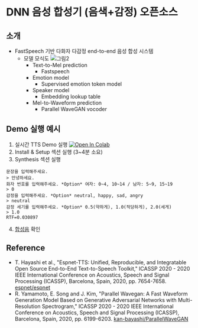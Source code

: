 # DNN 음성 합성기 (음색+감정) 오픈소스
## 소개
+ FastSpeech 기반 다화자 다감정 end-to-end 음성 합성 시스템
  + 모델 모식도
    ![그림2](https://user-images.githubusercontent.com/20178889/96400046-c809f200-120a-11eb-8f5f-13ffd76a0ecb.png)
    + Text-to-Mel prediction
      + Fastspeech 
    + Emotion model
      + Supervised emotion token model
    + Speaker model
      + Embedding lookup table
    + Mel-to-Waveform prediction
      + Parallel WaveGAN vocoder
## Demo 실행 예시
1. 실시간 TTS Demo 실행 [![Open In Colab](https://colab.research.google.com/assets/colab-badge.svg)](https://colab.research.google.com/github/googlecolab/colabtools/blob/master/notebooks/colab-github-demo.ipynb)
2. Install & Setup 섹션 실행 (3~4분 소요)
3. Synthesis 섹션 실행
```
문장을 입력해주세요.
> 안녕하세요.
화자 번호를 입력해주세요. *Option* 여자: 0~4, 10~14 / 남자: 5~9, 15~19
> 0
감정을 입력해주세요. *Option* neutral, happy, sad, angry
> neutral
감정 세기를 입력해주세요. *Option* 0.5(약하게), 1.0(적당하게), 2.0(세게)
> 1.0
RTF=0.030897
```
4. [합성음](https://drive.google.com/file/d/1DCNd3HFNW06qS3Xno75o7tVBlycFbbfq/view?usp=sharing) 확인

## Reference
+ T. Hayashi et al., "Espnet-TTS: Unified, Reproducible, and Integratable Open Source End-to-End Text-to-Speech Toolkit," ICASSP 2020 - 2020 IEEE International Conference on Acoustics, Speech and Signal Processing (ICASSP), Barcelona, Spain, 2020, pp. 7654-7658. [espnet/espnet](https://github.com/espnet/espnet)
+ R. Yamamoto, E. Song and J. Kim, "Parallel Wavegan: A Fast Waveform Generation Model Based on Generative Adversarial Networks with Multi-Resolution Spectrogram," ICASSP 2020 - 2020 IEEE International Conference on Acoustics, Speech and Signal Processing (ICASSP), Barcelona, Spain, 2020, pp. 6199-6203. [kan-bayashi/ParallelWaveGAN](https://github.com/kan-bayashi/ParallelWaveGAN)
